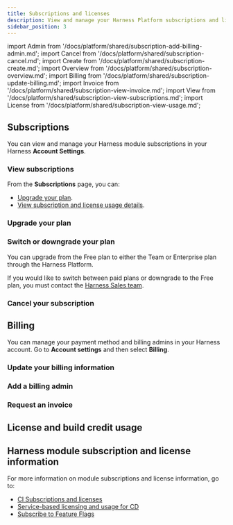 ```yaml
---
title: Subscriptions and licenses
description: View and manage your Harness Platform subscriptions and licenses.
sidebar_position: 3
---
```


import Admin from '/docs/platform/shared/subscription-add-billing-admin.md';
import Cancel from '/docs/platform/shared/subscription-cancel.md';
import Create from '/docs/platform/shared/subscription-create.md';
import Overview from '/docs/platform/shared/subscription-overview.md';
import Billing from '/docs/platform/shared/subscription-update-billing.md';
import Invoice from '/docs/platform/shared/subscription-view-invoice.md';
import View from '/docs/platform/shared/subscription-view-subscriptions.md';
import License from '/docs/platform/shared/subscription-view-usage.md';

<Overview />

## Subscriptions

You can view and manage your Harness module subscriptions in your Harness **Account Settings**.

### View subscriptions

<View />

From the **Subscriptions** page, you can:

* [Upgrade your plan](#upgrade-your-plan).
* [View subscription and license usage details](#license-usage).

### Upgrade your plan

<Create />

### Switch or downgrade your plan

You can upgrade from the Free plan to either the Team or Enterprise plan through the Harness Platform.

If you would like to switch between paid plans or downgrade to the Free plan, you must contact the [Harness Sales team](https://www.harness.io/pricing?module=ci#).

### Cancel your subscription

<Cancel />

## Billing

You can manage your payment method and billing admins in your Harness account. Go to **Account settings** and then select **Billing**.

### Update your billing information

<Billing />

### Add a billing admin

<Admin />

### Request an invoice

<Invoice />

## License and build credit usage

<License />

## Harness module subscription and license information

For more information on module subscriptions and license information, go to:

- [CI Subscriptions and licenses](/docs/continuous-integration/get-started/ci-subscription-mgmt/)
- [Service-based licensing and usage for CD](/docs/continuous-delivery/get-started/service-licensing-for-cd)
- [Subscribe to Feature Flags](/docs/category/subscribe-to-feature-flags)

